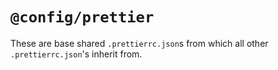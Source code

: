 # `@config/prettier`

These are base shared `.prettierrc.json`s from which all other `.prettierrc.json`'s inherit from.
